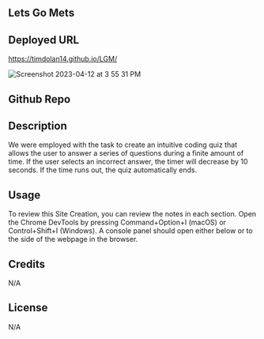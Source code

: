 ## Lets Go Mets

## Deployed URL

https://timdolan14.github.io/LGM/

![Screenshot 2023-04-12 at 3 55 31 PM](https://user-images.githubusercontent.com/128433023/231570125-2343f5a5-7802-4e40-a9e7-40cd3fa411d4.png)

## Github Repo

## Description

We were employed with the task to create an intuitive coding quiz that allows the user to answer a series of questions during a finite amount of time. If the user selects an incorrect answer, the timer will decrease by 10 seconds. If the time runs out, the quiz automatically ends. 

## Usage

To review this Site Creation, you can review the notes in each section. Open the Chrome DevTools by pressing Command+Option+I (macOS) or Control+Shift+I (Windows). A console panel should open either below or to the side of the webpage in the browser.

## Credits

N/A

## License

N/A
